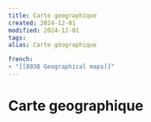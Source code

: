 ```yaml
---
title: Carte geographique
created: 2024-12-01
modified: 2024-12-01
tags: 
alias: Carte géographique

french:
- "[[8938 Geographical maps]]"
---
```

# Carte geographique
